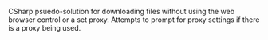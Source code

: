 CSharp psuedo-solution for downloading files without using the web browser control or a set proxy. Attempts to prompt for proxy settings if there is a proxy being used.